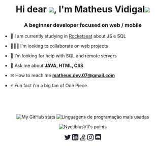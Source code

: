 <!-- APRESENTAÇÃO -->
<h1 align="center">Hi dear <img src="https://raw.githubusercontent.com/MartinHeinz/MartinHeinz/master/wave.gif" width="30px">, I'm Matheus Vidigal<img src='https://user-images.githubusercontent.com/5713670/87202985-820dcb80-c2b6-11ea-9f56-7ec461c497c3.gif' width="50"></h1>
<h3 align="center">A beginner developer focused on web / mobile</h3>

<!-- SOBRE MIM -->
- 🌱 I am currently studying in [Rocketseat](https://github.com/Rocketseat) about JS e SQL

- 👨🏻‍💻 I’m looking to collaborate on web projects

- 🤔 I’m looking for help with SQL and remote servers

- 💬 Ask me about **JAVA, HTML, CSS**

- ✉ How to reach me **matheus.dev.07@gmail.com**

- ⚡ Fun fact i'm a big fan of One Piece

<link rel="stylesheet" href="https://cdn.jsdelivr.net/gh/devicons/devicon@master/devicon.min.css">

<!-- TECNOLOGIAS -->
<p align="left">&nbsp;
    <i class="devicon-android-plain colored"></i>&nbsp;
    <i class="devicon-java-plain colored"></i>&nbsp;
    <i class="devicon-html5-plain colored"></i>&nbsp;
    <i class="devicon-css3-plain colored"></i>&nbsp;
    <i class="devicon-javascript-plain colored"></i>&nbsp;
    <i class="devicon-nodejs-plain colored"></i>&nbsp;
    <i class="devicon-cplusplus-plain colored"></i>&nbsp;
    <i class="devicon-handlebars-plain colored"></i>&nbsp;
    <i class="devicon-devicon-plain colored"></i>&nbsp;
    <i class="devicon-gitlab-plain colored"></i>&nbsp;
    <i class="devicon-photoshop-plain colored"></i>&nbsp;
    <!-- https://devicon.dev/ -->
</p>
<br>

<!-- API | MYGITHUB -->
<p align="center">
    <img src="https://github-readme-stats.vercel.app/api?username=NyctibiusVII&show_icons=true&custom_title=🦊%20Matheus%20Vidigal's%20GitHub%20Stats&title_color=ff441e&text_color=fd5634&icon_color=f74716&bg_color=282a36&hide_border=true&count_private=true&hide=issues" alt="My GitHub stats"/> 
    <img src="https://github-readme-stats.vercel.app/api/top-langs/?username=NyctibiusVII&custom_title=🍧%20Most%20Used%20Languages&title_color=ff79c6&text_color=ff79c6&icon_color=f74716&bg_color=282a36&hide_border=true&line_height=9&layout=compact" alt="Linguagens de programação mais usadas"/>
</p>
<!-- #282a36 | fbfbfb 
     #ff79c6 | 6651ab 
     #ff441e | ff3108 -->


<!-- API | POINTS -->
<p align="center"> 
    <img src="https://github-profile-trophy.vercel.app/?username=NyctibiusVII&theme=dracula&margin-w=7" alt="NyctibiusVII's points" /> 
</p>

<!-- REDES SOCIAIS -->
<p align="center">
    <a href="https://twitter.com/NyctibiusVII" target="blank"><img align="center" src=".github/twitter.svg" alt="NyctibiusVII/Twitter" height="20" width="20" /></a>
    <a href="https://www.linkedin.com/in/matheus-vidigal-nyctibiusvii/" target="blank"><img align="center" src=".github/linkedin.svg" alt="NyctibiusVII/Linkedin" height="20" width="20" /></a>
    <a href="https://pt.stackoverflow.com/users/155001/matheus-vidigal" target="blank"><img align="center" src=".github/stack-overflow.svg" height="20" width="20" /></a>
    <a href="https://www.instagram.com/nyctibius_vii/" target="blank"><img align="center" src=".github/instagram.svg" alt="NyctibiusVII/Instagram" height="20" width="20" /></a>
    <a href="https://discord.gg/DMuCj2s" target="blank"><img align="center" src=".github/discord.svg" alt="NyctibiusVII/Discord" height="20" width="20" /></a>
</p>

<!--
**NyctibiusVII/NyctibiusVII** is a ✨ _special_ ✨ repository because its `README.md` (this file) appears on your GitHub profile.

Here are some ideas to get you started:

- 🔭 I’m currently working on ...
- 🌱 I’m currently learning ...
- 👯 I’m looking to collaborate on ...
- 🤔 I’m looking for help with ...
- 💬 Ask me about ...
- 📫 How to reach me: ...
- 😄 Pronouns: ...
- ⚡ Fun fact: ...
-->